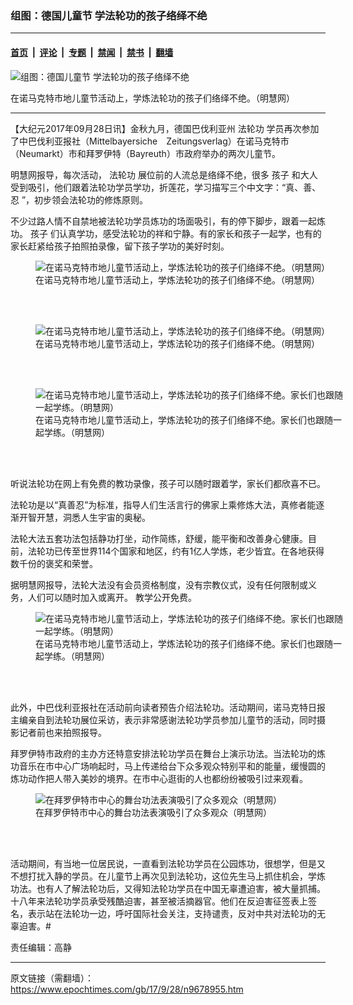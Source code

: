 ### 组图：德国儿童节 学法轮功的孩子络绎不绝

---

#### [首页](../../../..?n9678955) &nbsp;|&nbsp; [评论](../../../../../epoch-comment?n9678955) &nbsp;|&nbsp; [专题](../../../../../epoch-special?n9678955) &nbsp;|&nbsp; [禁闻](../../../../../epoch-news?n9678955) &nbsp;|&nbsp; [禁书](../../../../../books?n9678955) &nbsp;|&nbsp; [翻墙](https://github.com/gfw-breaker/nogfw/blob/master/README.md?n9678955)


<div><img alt="组图：德国儿童节 学法轮功的孩子络绎不绝" class="attachment-djy_600_400 size-djy_600_400 wp-post-image" src="https://i.epochtimes.com/assets/uploads/2017/09/2017-9-27-germany-bavaria_01-ss.jpg"/>
<div class="caption">
 <p>
  在诺马克特市地儿童节活动上，学炼法轮功的孩子们络绎不绝。（明慧网）
 </p>
</div></div><hr/><div class="post_content" id="artbody" itemprop="articleBody">
 <!-- article content begin -->
 <p>
  【大纪元2017年09月28日讯】金秋九月，德国巴伐利亚州
  <ok href="https://www.epochtimes.com/gb/tag/%E6%B3%95%E8%BD%AE%E5%8A%9F.html">
   法轮功
  </ok>
  学员再次参加了中巴伐利亚报社（Mittelbayersiche　Zeitungsverlag）在诺马克特市（Neumarkt）市和拜罗伊特（Bayreuth）市政府举办的两次儿童节。
 </p>
 <p>
  明慧网报导，每次活动，
  <ok href="https://www.epochtimes.com/gb/tag/%E6%B3%95%E8%BD%AE%E5%8A%9F.html">
   法轮功
  </ok>
  展位前的人流总是络绎不绝，很多
  <ok href="https://www.epochtimes.com/gb/tag/%E5%AD%A9%E5%AD%90.html">
   孩子
  </ok>
  和大人受到吸引，他们跟着法轮功学员学功，折莲花，学习描写三个中文字：“真、善、忍 ”，初步领会法轮功的修炼原则。
 </p>
 <p>
  不少过路人情不自禁地被法轮功学员炼功的场面吸引，有的停下脚步，跟着一起炼功。
  <ok href="https://www.epochtimes.com/gb/tag/%E5%AD%A9%E5%AD%90.html">
   孩子
  </ok>
  们认真学功，感受法轮功的祥和宁静。有的家长和孩子一起学，也有的家长赶紧给孩子拍照拍录像，留下孩子学功的美好时刻。
 </p>
 <figure aria-describedby="caption-attachment-9678988" class="wp-caption aligncenter" id="attachment_9678988" style="width: 500px">
  <ok href="https://i.epochtimes.com/assets/uploads/2017/09/2017-9-27-germany-bavaria_03-ss.jpg" target="_blank">
   <img alt="在诺马克特市地儿童节活动上，学炼法轮功的孩子们络绎不绝。（明慧网）" class="size-full wp-image-9678988" src="https://i.epochtimes.com/assets/uploads/2017/09/2017-9-27-germany-bavaria_03-ss.jpg"/>
  </ok>
  <br/><figcaption class="wp-caption-text" id="caption-attachment-9678988">
   在诺马克特市地儿童节活动上，学炼法轮功的孩子们络绎不绝。（明慧网）
  </figcaption><br/>
 </figure><br/>
 <figure aria-describedby="caption-attachment-9678983" class="wp-caption aligncenter" id="attachment_9678983" style="width: 500px">
  <ok href="https://i.epochtimes.com/assets/uploads/2017/09/2017-9-27-germany-bavaria_07-ss.jpg" target="_blank">
   <img alt="在诺马克特市地儿童节活动上，学炼法轮功的孩子们络绎不绝。（明慧网）" class="size-full wp-image-9678983" src="https://i.epochtimes.com/assets/uploads/2017/09/2017-9-27-germany-bavaria_07-ss.jpg"/>
  </ok>
  <br/><figcaption class="wp-caption-text" id="caption-attachment-9678983">
   在诺马克特市地儿童节活动上，学炼法轮功的孩子们络绎不绝。（明慧网）
  </figcaption><br/>
 </figure><br/>
 <figure aria-describedby="caption-attachment-9678981" class="wp-caption aligncenter" id="attachment_9678981" style="width: 500px">
  <ok href="https://i.epochtimes.com/assets/uploads/2017/09/2017-9-27-germany-bavaria_04-ss.jpg" target="_blank">
   <img alt="在诺马克特市地儿童节活动上，学炼法轮功的孩子们络绎不绝。家长们也跟随一起学练。（明慧网）" class="size-full wp-image-9678981" src="https://i.epochtimes.com/assets/uploads/2017/09/2017-9-27-germany-bavaria_04-ss.jpg"/>
  </ok>
  <br/><figcaption class="wp-caption-text" id="caption-attachment-9678981">
   在诺马克特市地儿童节活动上，学炼法轮功的孩子们络绎不绝。家长们也跟随一起学练。（明慧网）
  </figcaption><br/>
 </figure><br/>
 <p>
  听说法轮功在网上有免费的教功录像，孩子可以随时跟着学，家长们都欣喜不已。
 </p>
 <p>
  法轮功是以“真善忍”为标准，指导人们生活言行的佛家上乘修炼大法，真修者能逐渐开智开慧，洞悉人生宇宙的奥秘。
 </p>
 <p>
  法轮大法五套功法包括静功打坐，动作简练，舒缓，能平衡和改善身心健康。目前，法轮功已传至世界114个国家和地区，约有1亿人学炼，老少皆宜。在各地获得数千份的褒奖和荣誉。
 </p>
 <p>
  据明慧网报导，法轮大法没有会员资格制度，没有宗教仪式，没有任何限制或义务，人们可以随时加入或离开。 教学公开免费。
 </p>
 <figure aria-describedby="caption-attachment-9679012" class="wp-caption aligncenter" id="attachment_9679012" style="width: 500px">
  <ok href="https://i.epochtimes.com/assets/uploads/2017/09/2017-9-27-germany-bavaria_05-ss.jpg" target="_blank">
   <img alt="在诺马克特市地儿童节活动上，学炼法轮功的孩子们络绎不绝。家长们也跟随一起学练。（明慧网）" class="size-full wp-image-9679012" src="https://i.epochtimes.com/assets/uploads/2017/09/2017-9-27-germany-bavaria_05-ss.jpg"/>
  </ok>
  <br/><figcaption class="wp-caption-text" id="caption-attachment-9679012">
   在诺马克特市地儿童节活动上，学炼法轮功的孩子们络绎不绝。家长们也跟随一起学练。（明慧网）
  </figcaption><br/>
 </figure><br/>
 <p>
  此外，中巴伐利亚报社在活动前向读者预告介绍法轮功。活动期间，诺马克特日报主编亲自到法轮功展位采访，表示非常感谢法轮功学员参加儿童节的活动，同时摄影记者前也来拍照报导。
 </p>
 <p>
  拜罗伊特市政府的主办方还特意安排法轮功学员在舞台上演示功法。当法轮功的炼功音乐在市中心广场响起时，马上传递给台下众多观众特别平和的能量，缓慢圆的炼功动作把人带入美妙的境界。在市中心逛街的人也都纷纷被吸引过来观看。
 </p>
 <figure aria-describedby="caption-attachment-9678982" class="wp-caption aligncenter" id="attachment_9678982" style="width: 500px">
  <ok href="https://i.epochtimes.com/assets/uploads/2017/09/2017-9-27-germany-bavaria_06-ss.jpg" target="_blank">
   <img alt="在拜罗伊特市中心的舞台功法表演吸引了众多观众（明慧网）" class="size-full wp-image-9678982" src="https://i.epochtimes.com/assets/uploads/2017/09/2017-9-27-germany-bavaria_06-ss.jpg"/>
  </ok>
  <br/><figcaption class="wp-caption-text" id="caption-attachment-9678982">
   在拜罗伊特市中心的舞台功法表演吸引了众多观众（明慧网）
  </figcaption><br/>
 </figure><br/>
 <p>
  活动期间，有当地一位居民说，一直看到法轮功学员在公园炼功，很想学，但是又不想打扰入静的学员。在儿童节上再次见到法轮功，这位先生马上抓住机会，学炼功法。也有人了解法轮功后，又得知法轮功学员在中国无辜遭迫害，被大量抓捕。十八年来法轮功学员承受残酷迫害，甚至被活摘器官。他们在反迫害征签表上签名，表示站在法轮功一边，呼吁国际社会关注，支持谴责，反对中共对法轮功的无辜迫害。#
 </p>
 <p>
  责任编辑：高静
 </p>
 <!-- article content end -->
 <div id="below_article_ad">
 </div>
</div>


---

原文链接（需翻墙）：https://www.epochtimes.com/gb/17/9/28/n9678955.htm